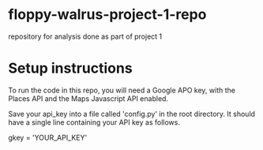 # floppy-walrus-project-1-repo
repository for analysis done as part of project 1

# Setup instructions
To run the code in this repo, you will need a Google APO key, with the Places API and the Maps Javascript API enabled.

Save your api_key into a file called 'config.py' in the root directory. It should have a single line containing your API key as follows.

 gkey = 'YOUR_API_KEY'
